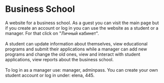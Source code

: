 # Business School
A website for a business school. As a guest you can visit the main page but if you create an account or log in you can use the website as a student or a manager. For that click on "Личный кабинет".
<br>
<br>A student can update information about themselves, view educational programs and submit their applications while a manager can add new programs and change the old ones, view and interact with student applications, view reports about the business school. 
<br>
<br>To log in as a manager use: manager, adminpass. You can create your own student account or log in under: elena, 445.
